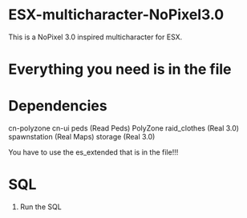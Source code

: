 # ESX-multicharacter-NoPixel3.0
This is a NoPixel 3.0 inspired multicharacter for ESX. 

# Everything you need is in the file

# Dependencies
cn-polyzone
cn-ui
peds (Read Peds)
PolyZone
raid_clothes (Real 3.0)
spawnstation (Real Maps)
storage (Real 3.0)

You have to use the es_extended that is in the file!!!

# SQL 
1. Run the SQL
